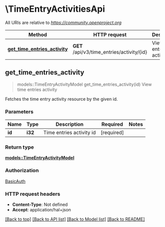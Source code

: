 # \TimeEntryActivitiesApi

All URIs are relative to *https://community.openproject.org*

Method | HTTP request | Description
------------- | ------------- | -------------
[**get_time_entries_activity**](TimeEntryActivitiesApi.md#get_time_entries_activity) | **GET** /api/v3/time_entries/activity/{id} | View time entries activity



## get_time_entries_activity

> models::TimeEntryActivityModel get_time_entries_activity(id)
View time entries activity

Fetches the time entry activity resource by the given id.

### Parameters


Name | Type | Description  | Required | Notes
------------- | ------------- | ------------- | ------------- | -------------
**id** | **i32** | Time entries activity id | [required] |

### Return type

[**models::TimeEntryActivityModel**](TimeEntryActivityModel.md)

### Authorization

[BasicAuth](../README.md#BasicAuth)

### HTTP request headers

- **Content-Type**: Not defined
- **Accept**: application/hal+json

[[Back to top]](#) [[Back to API list]](../README.md#documentation-for-api-endpoints) [[Back to Model list]](../README.md#documentation-for-models) [[Back to README]](../README.md)

